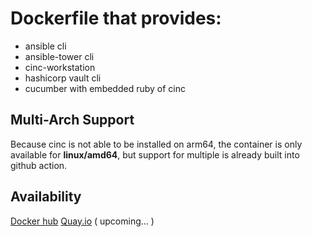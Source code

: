# Dockerfile that provides:

* ansible cli
* ansible-tower cli
* cinc-workstation
* hashicorp vault cli
* cucumber with embedded ruby of cinc


## Multi-Arch Support

Because cinc is not able to be installed on arm64, the container is only available for **linux/amd64**, but support for multiple is already built into github action.

## Availability

[Docker hub](https://hub.docker.com/repository/docker/commandemy/training-cicd/)
[Quay.io](https://quay.io/repository/infralovers/training-cicd) ( upcoming... )